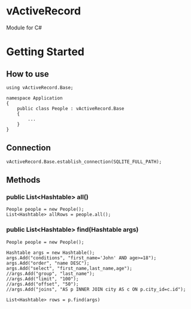 # vActiveRecord

Module for C#

# Getting Started

## How to use

```
using vActiveRecord.Base;

namespace Application
{
	public class People : vActiveRecord.Base
	{
		...
	}
}
```

## Connection

```
vActiveRecord.Base.establish_connection(SQLITE_FULL_PATH);
```

## Methods

### public List\<Hashtable\> all()

```
People people = new People();
List<Hashtable> allRows = people.all();

```

### public List\<Hashtable\> find(Hashtable args)

```
People people = new People();

Hashtable args = new Hashtable();
args.Add("conditions", "first_name='John' AND age>=18");
args.Add("order", "name DESC");
args.Add("select", "first_name,last_name,age");
//args.Add("group", "last_name");
//args.Add("limit", "100");
//args.Add("offset", "50");
//args.Add("joins", "AS p INNER JOIN city AS c ON p.city_id=c.id");

List<Hashtable> rows = p.find(args)
```
